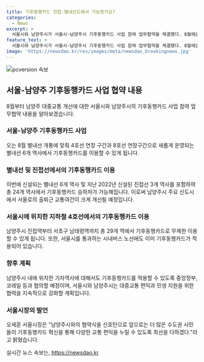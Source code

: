 ```yaml
---
title: 기후동행카드 진접·별내선도에서 가능한가요?
categories:
  - News
excerpt: >
  서울시와 남양주시가 서울시-남양주시 기후동행카드 사업 참여 업무협약을 체결했다. 8월에는 기후동행카드를 별내선 6개 역과 진접선 3개 역에서 이용할 수 있게 될 예정이다. 8호선은 별내선 6개역을 포함한 24개의 전체 역에서 기후동행카드를 이용할 수 있게 될 예정이며, 4호선 연장구간의 3개 역에서도 기후동행카드를 이용할 수 있을 것이다. 또한, 서울시와 남양주시는 지하철과 시내버스 노선에 기후동행카드를 적용하고, 중앙정부 및 코레일과 협의하여 추가 대중교통 편의를 모색할 계획이다.
feature_text: >
  서울시와 남양주시가 서울시-남양주시 기후동행카드 사업 참여 업무협약을 체결했다. 8월에는 기후동행카드를 별내선 6개 역과 진접선 3개 역에서 이용할 수 있게 될 예정이다. 8호선은 별내선 6개역을 포함한 24개의 전체 역에서 기후동행카드를 이용할 수 있게 될 예정이며, 4호선 연장구간의 3개 역에서도 기후동행카드를 이용할 수 있을 것이다. 또한, 서울시와 남양주시는 지하철과 시내버스 노선에 기후동행카드를 적용하고, 중앙정부 및 코레일과 협의하여 추가 대중교통 편의를 모색할 계획이다.
image: 'https://newsdao.kr/res/images/meta/newsdao_breakingnews.jpg'
---
```


<p><img src="https://newsdao.kr/res/images/meta/newsdao_breakingnews.jpg" alt="pcversion 속보" /></p>

<h2 data-ke-size="size26">서울-남양주 기후동행카드 사업 협약 내용</h2>

<p data-ke-size="size16">8월부터 남양주 대중교통 개선에 대한 서울시와 남양주시의 기후동행카드 사업 참여 업무협약 내용을 알아보겠습니다.</p>

<h3 data-ke-size="size24">서울-남양주 기후동행카드 사업</h3>

<p data-ke-size="size16">오는 8월 별내선 개통에 맞춰 4호선 연장 구간과 8호선 연장구간으로 새롭게 운영되는 별내선 6개 역사에서 기후동행카드를 이용할 수 있게 됩니다.</p>

<h3 data-ke-size="size24">별내선 및 진접선에서의 기후동행카드 이용</h3>

<p data-ke-size="size16">이번에 신설되는 별내선 6개 역사 및 지난 2022년 신설된 진접선 3개 역사를 포함하여 총 24개 역사에서 기후동행카드 승하차가 가능해집니다. 이로써 남양주시 주요 신도시에서 서울로의 출퇴근 교통여건이 크게 개선될 예정입니다.</p>

<h3 data-ke-size="size24">서울시에 위치한 지하철 4호선에서의 기후동행카드 이용</h3>

<p data-ke-size="size16">남양주시 진접역부터 서초구 남태령역까지 총 29개 역에서 기후동행카드로 무제한 이용할 수 있게 됩니다. 또한, 서울시를 통과하는 시내버스 노선에도 이미 기후동행카드가 적용되어 있습니다.</p>

<h3 data-ke-size="size24">향후 계획</h3>

<p data-ke-size="size16">남양주시 내에 위치한 기차역사에 대해서도 기후동행카드를 적용할 수 있도록 중앙정부, 코레일 등과 협의할 예정이며, 서울시와 남양주시는 대중교통 편익과 민생 지원을 위한 협력을 지속적으로 강화할 계획입니다.</p>

<h3 data-ke-size="size24">서울시장의 발언</h3>

<p data-ke-size="size16">오세훈 서울시장은 "남양주시와의 협약식을 신호탄으로 앞으로는 더 많은 수도권 시민들이 기후동행카드 혁신을 통해 다양한 교통 편익을 누릴 수 있도록 최선을 다하겠다."라고 밝혔습니다.</p>
실시간 뉴스 속보는, <a href="https://newsdao.kr" rel="dofollow">https://newsdao.kr</a>


